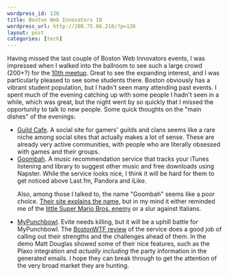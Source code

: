 ```yaml
--- 
wordpress_id: 126
title: Boston Web Innovators 10
wordpress_url: http://208.75.86.216/?p=126
layout: post
categories: [tech]
---
```

Having missed the last couple of Boston Web Innovators events, I was impressed when I walked into the ballroom to see such a large crowd (200+?) for the <a href="http://www.webinnovatorsgroup.com/blog/2007/02/01/webinno10-recap-and-the-next-event-march-28th/">10th meetup</a>. Great to see the expanding interest, and I was particularly pleased to see some students there. Boston obviously has a vibrant student population, but I hadn't seen many attending past events. I spent much of the evening catching up with some people I hadn't seen in a while, which was great, but the night went by so quickly that I missed the opportunity to talk to new people. Some quick thoughts on the "main dishes" of the evenings:

<ul>
<li><a href="http://www.guildcafe.com">Guild Cafe</a>. A social site for gamers' guilds and clans seems like a rare niche among social sites that actually makes a lot of sense. These are already very active communities, with people who are literally obsessed with games and their groups.

<li><a href="http://www.goombah.com/">Goombah</a>. A music recommendation service that tracks your iTunes listening and library to suggest other music and free downloads using Napster. While the service looks nice, I think it will be hard for them to get noticed above Last.fm, Pandora and iLike. 

Also, among those I talked to, the name "Goombah" seems like a poor choice. <a href="http://www.goombah.com/FAQ.html#goombah">Their site explains the name</a>, but in my mind it either reminded me of the <a href="http://en.wikipedia.org/wiki/Goomba">little Super Mario Bros. enemy</a> or a slur against Italians. 
</li>

<li><a href="http://www.mypunchbowl.com/">MyPunchbowl</a>. Evite needs killing, but it will be a uphill battle for MyPunchbowl. The <a href="http://bostonwtf.com/mypunchbowl-party-planning">BostonWTF review</a> of the service does a good job of calling out their strengths and the challenges ahead of them. In the demo Matt Douglas showed some of their nice features, such as the Plaxo integration and <em>actually including</em> the party information in the generated emails. I hope they can break through to get the attention of the very broad market they are hunting.
</ul>
